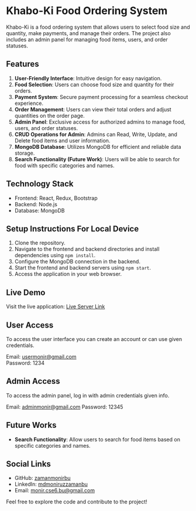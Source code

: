 # Khabo-Ki Food Ordering System

Khabo-Ki is a food ordering system that allows users to select food size and quantity, make payments, and manage their orders. The project also includes an admin panel for managing food items, users, and order statuses.

## Features

1. **User-Friendly Interface**: Intuitive design for easy navigation.
2. **Food Selection**: Users can choose food size and quantity for their orders.
3. **Payment System**: Secure payment processing for a seamless checkout experience.
4. **Order Management**: Users can view their total orders and adjust quantities on the order page.
5. **Admin Panel**: Exclusive access for authorized admins to manage food, users, and order statuses.
6. **CRUD Operations for Admin**: Admins can Read, Write, Update, and Delete food items and user information.
7. **MongoDB Database**: Utilizes MongoDB for efficient and reliable data storage.
8. **Search Functionality (Future Work)**: Users will be able to search for food with specific categories and names.

## Technology Stack

- Frontend: React, Redux, Bootstrap
- Backend: Node.js
- Database: MongoDB

## Setup Instructions For Local Device

1. Clone the repository.
2. Navigate to the frontend and backend directories and install dependencies using `npm install`.
3. Configure the MongoDB connection in the backend.
4. Start the frontend and backend servers using `npm start`.
5. Access the application in your web browser.

## Live Demo

Visit the live application: [Live Server Link](https://khabo-ki.netlify.app/)

## User Access

To access the user interface you can create an account or can use given credentials.

Email: usermonir@gmail.com	
Password: 1234

## Admin Access

To access the admin panel, log in with admin credentials given info.

Email: adminmonir@gmail.com
Password: 12345

## Future Works

- **Search Functionality**: Allow users to search for food items based on specific categories and names.

## Social Links

- GitHub: [zamanmonirbu](https://github.com/zamanmonirbu)
- LinkedIn: [mdmoniruzzamanbu](https://www.linkedin.com/in/mdmoniruzzamanbu)
- Email: monir.cse6.bu@gmail.com


Feel free to explore the code and contribute to the project!
